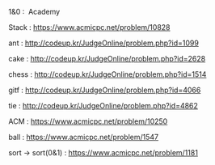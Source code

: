 1&0 :  Academy 

Stack : https://www.acmicpc.net/problem/10828

ant	:	http://codeup.kr/JudgeOnline/problem.php?id=1099

cake	: 	http://codeup.kr/JudgeOnline/problem.php?id=2628

chess	:	http://codeup.kr/JudgeOnline/problem.php?id=1514 

gitf	:	http://codeup.kr/JudgeOnline/problem.php?id=4066

tie	:	http://codeup.kr/JudgeOnline/problem.php?id=4862

ACM : https://www.acmicpc.net/problem/10250

ball : https://www.acmicpc.net/problem/1547

sort -> sort(0&1) : https://www.acmicpc.net/problem/1181

